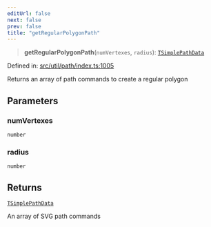 ```yaml
---
editUrl: false
next: false
prev: false
title: "getRegularPolygonPath"
---
```


> **getRegularPolygonPath**(`numVertexes`, `radius`): [`TSimplePathData`](/api/namespaces/util/type-aliases/tsimplepathdata/)

Defined in: [src/util/path/index.ts:1005](https://github.com/fabricjs/fabric.js/blob/8748628df7e9de00ba77413bfc3ad9e9fe9d4f30/src/util/path/index.ts#L1005)

Returns an array of path commands to create a regular polygon

## Parameters

### numVertexes

`number`

### radius

`number`

## Returns

[`TSimplePathData`](/api/namespaces/util/type-aliases/tsimplepathdata/)

An array of SVG path commands
